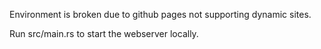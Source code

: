 Environment is broken due to github pages not supporting dynamic sites.

Run src/main.rs to start the webserver locally.
